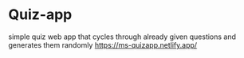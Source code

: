 # Quiz-app
simple quiz web app that cycles through already given questions and generates them randomly 
https://ms-quizapp.netlify.app/
